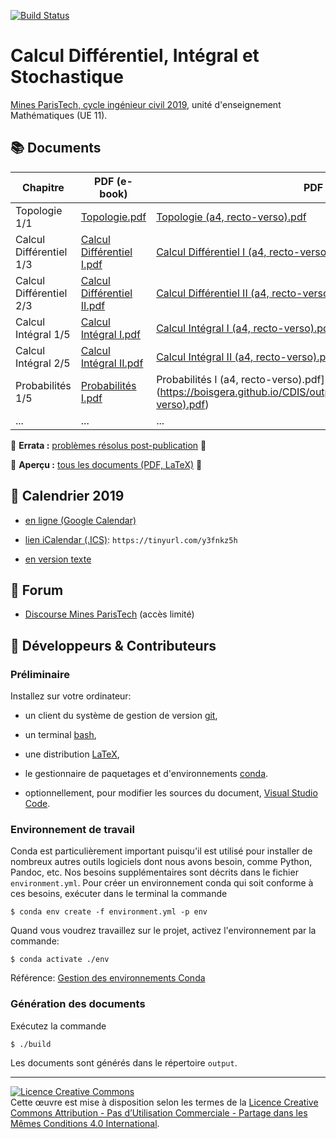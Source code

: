 [![Build Status](https://travis-ci.org/boisgera/CDIS.svg?branch=master)](https://travis-ci.org/boisgera/CDIS)
<!-- don't you dare break my build! -->

Calcul Différentiel, Intégral et Stochastique
================================================================================

[Mines ParisTech, cycle ingénieur civil 2019](https://admissibles.mines-paristech.fr/), unité d'enseignement Mathématiques (UE 11).


:books: Documents
--------------------------------------------------------------------------------



| Chapitre      | PDF (e-book) | PDF (impression) |
| ------------- | ------------- | --------------------- |
| Topologie 1/1  | [Topologie.pdf](https://boisgera.github.io/CDIS/output/Topologie.pdf) | [Topologie (a4, recto-verso).pdf](https://boisgera.github.io/CDIS/output/Topologie%20(a4%2C%20recto-verso).pdf) |
| Calcul Différentiel 1/3 | [Calcul Différentiel I.pdf](https://boisgera.github.io/CDIS/output/Calcul%20Différentiel%20I.pdf) | [Calcul Différentiel I (a4, recto-verso).pdf](https://boisgera.github.io/CDIS/output/Calcul%20Différentiel%20I%20(a4%2C%20recto-verso).pdf) |
| Calcul Différentiel 2/3 | [Calcul Différentiel II.pdf](https://boisgera.github.io/CDIS/output/Calcul%20Différentiel%20II.pdf) | [Calcul Différentiel II (a4, recto-verso).pdf](https://boisgera.github.io/CDIS/output/Calcul%20Différentiel%20II%20(a4%2C%20recto-verso).pdf) |
| Calcul Intégral 1/5 | [Calcul Intégral I.pdf](https://boisgera.github.io/CDIS/output/Calcul%20Intégral%20I.pdf) | [Calcul Intégral I (a4, recto-verso).pdf](https://boisgera.github.io/CDIS/output/Calcul%20Intégral%20I%20(a4%2C%20recto-verso).pdf) |
| Calcul Intégral 2/5 | [Calcul Intégral II.pdf](https://boisgera.github.io/CDIS/output/Calcul%20Intégral%20II.pdf) | [Calcul Intégral II (a4, recto-verso).pdf](https://boisgera.github.io/CDIS/output/Calcul%20Intégral%20II%20(a4%2C%20recto-verso).pdf) |
| Probabilités 1/5 | [Probabilités I.pdf](https://boisgera.github.io/CDIS/output/Probabilité%20I.pdf) | Probabilités I (a4, recto-verso).pdf](https://boisgera.github.io/CDIS/output/Probabilité%20I%20(a4%2C%20recto-verso).pdf) | 
| ... | ... | ... |

:construction: **Errata :** [problèmes résolus post-publication](https://github.com/boisgera/CDIS/issues?utf8=%E2%9C%93&q=is%3Aissue+is%3Aclosed+label%3Abug+-label%3Awont-fix+-label%3Abuild) :construction:

:construction: **Aperçu :** [tous les documents (PDF, LaTeX)](https://github.com/boisgera/CDIS/tree/gh-pages/output) :construction:





:calendar: Calendrier 2019 
--------------------------------------------------------------------------------

  - [en ligne (Google Calendar)](https://calendar.google.com/calendar/embed?src=ecqbbg9bbqgaqh0rgnsjt4ppvk%40group.calendar.google.com&ctz=Europe%2FParis)

  - [lien iCalendar (.ICS)](https://calendar.google.com/calendar/ical/ecqbbg9bbqgaqh0rgnsjt4ppvk%40group.calendar.google.com/public/basic.ics): `https://tinyurl.com/y3fnkz5h`

  - [en version texte](https://boisgera.github.io/CDIS/Calendrier/calendrier.txt)


:speech_balloon: Forum
--------------------------------------------------------------------------------

  - [Discourse Mines ParisTech](https://discourse.mines-paristech.fr) (accès limité)

:pencil: Développeurs & Contributeurs
--------------------------------------------------------------------------------

### Préliminaire

Installez sur votre ordinateur:

  - un client du système de gestion de version [git](https://git-scm.com/), 

  - un terminal [bash](https://www.gnu.org/software/bash/),

  - une distribution [LaTeX](https://www.latex-project.org/),

  - le gestionnaire de paquetages et d'environnements [conda](https://conda.io/en/latest/).

  - optionnellement, pour modifier les sources du document, 
    [Visual Studio Code](https://code.visualstudio.com/).

### Environnement de travail

Conda est particulièrement important puisqu'il est utilisé pour installer
de nombreux autres outils logiciels dont nous avons besoin, comme Python,
Pandoc, etc. Nos besoins supplémentaires sont décrits dans le fichier 
`environment.yml`.
Pour créer un environnement conda qui soit conforme à ces besoins,
exécuter dans le terminal la commande

    $ conda env create -f environment.yml -p env

Quand vous voudrez travaillez sur le projet, activez l'environnement par la
commande:

    $ conda activate ./env

Référence: [Gestion des environnements Conda](https://conda.io/projects/conda/en/latest/user-guide/tasks/manage-environments.html)

### Génération des documents

Exécutez la commande

    $ ./build

Les documents sont générés dans le répertoire `output`.

--------------------------------------------------------------------------------

<a rel="license" href="http://creativecommons.org/licenses/by-nc-sa/4.0/"><img alt="Licence Creative Commons" style="border-width:0" src="https://i.creativecommons.org/l/by-nc-sa/4.0/88x31.png" /></a><br />Cette œuvre est mise à disposition selon les termes de la <a rel="license" href="http://creativecommons.org/licenses/by-nc-sa/4.0/">Licence Creative Commons Attribution - Pas d’Utilisation Commerciale - Partage dans les Mêmes Conditions 4.0 International</a>.
